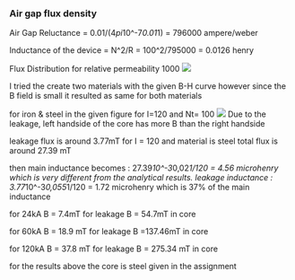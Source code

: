 ### Air gap flux density

Air Gap Reluctance = 0.01/(4*pi*10^-7*0.01*1) = 796000 ampere/weber

Inductance of the device = N^2/R = 100^2/795000 = 0.0126 henry

Flux Distribution for relative permeability 1000
![](https://lh3.googleusercontent.com/Nfiqmt7ORctdg32veQvogDhQ0HeOuNBGSpXWAmZrzw5-TzDipNezgA4ix_0w81_YZu1BTJISH3nHRBgCMUI3KJxC0ob6lYRVnKlUOnHEsPrB3uBaPDAriG1eIDgjHpf7oPsCWOdCQl3ASgg0jIfYW1qBlGAm6pYwb2I8jGOCiwuPrdNvJ0BtoZOmhy15xhOn_CGLTDURnQmr3TzDZzLv7-ptgkDXrrsM-4z96FlDjXh5kiiBAsLoLpVZ3GP8vbBQSTeBYm5OA8xrSWGdnrrbyAtm5xK-kDhuYObJQEsnqJDQitP90S8TIlU3XU42IsPYzHWQ8G5UU8a25N-vAQ4O3lWUUKeNZlD_Bt62mzOS4TlgYtli361u324vd5o6TJYFzfqwIVpNBZchwGZR_8_PgQEYIhcx84XtOBOQSutPspp1dDBEnfQ6ilqhmU4bEZmbX-5XOzpFtxkVriA2zW2OU5kwHZMxR96SW8XEEpBjaTRpIJVWMfK6LGc8AneJJNQd0n8yRD_WcMjWs6nuDCTsRfdb-jGjJUjZ3sDNm8ciR3wb0q5rPRGxqsT0ZKuflkuERubdnyuly-BCPUYRKGziMAw63EsGShelugqnh9NGdg=w1237-h646-no)

I tried the create two materials with the given B-H curve however since the B field is small it resulted as same for both materials

for iron & steel in the given figure for I=120 and Nt= 100
![](https://lh3.googleusercontent.com/ZiRANvhzIDbBNyPOpFJmUBHKYnfE09wAMLp96O_wbwTmHpqVTHkrGnK66vPODKdW15pXzIrho7K-BoS8vwHBlGONDOy0uSipSKIgxl18MwMZmJzxCXlPtJclhoJ0O6KwXv-dHZxZW6lJdisCKKHYNXMQ4q4usQmNPiLXTV9sK3rRMqBmCXYy_PIqhcZaFRot1lIQKOeUE2YGUb-0hTNA2W7_K45Gc8P4NCXEt30IDd8x3LurOgyDtn34FNnaXWfqYENorj-yqruPWkUxj6QSEDVTs6Cy49yp8rvfn-mEH49l4Ki-nX3IkXY1Q7AQd3BA3Kz2aFy_WXtXsS-HT3hum_yhmq_m55j0QhQ8n_DhKOsLejOSbNVMmmd7lTsqTD4C8QOmdcmji_31UlPuUS4jIdnB8E7-O25ydXgqkzR36Mbjcksb3PYVtseQOCWkwhEXBMee5xX9eo8LJfGXdNGRRAgVEanlLK87K2jOEGegAvZAoQ_ZhmHE-hvKVj8UcqW8pI9cZAB2rLKW5PqLLszgjboK4e8uvUyUHNnvwq743fJEH0urykH_GnuI84D01dbPl1Pt8WsxFRaSEqRNaDaFKrXWtlBcca54lohTcRmIxw=w958-h410-no)
Due to the leakage, left handside of the core has more B than the right handside

leakage flux is around 3.77mT for I = 120 and material is steel
total flux is around 27.39 mT

then main inductance becomes : 27.39*10^-3*0,02*1/120 = 4.56 microhenry which is very different from the analytical results.
leakage inductance : 3.77*10^-3*0,055*1/120 = 1.72 microhenry  which is 37% of the main inductance


for 24kA
B = 7.4mT for leakage
B = 54.7mT in core

for 60kA
B = 18.9 mT for leakage
B =137.46mT in core

for 120kA
B = 37.8 mT  for leakage
B = 275.34 mT in core

for the results above the core is steel given in the assignment









